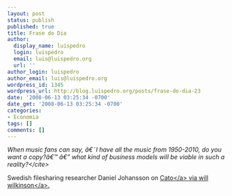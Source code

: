 ```yaml
---
layout: post
status: publish
published: true
title: Frase do Dia
author:
  display_name: luispedro
  login: luispedro
  email: luis@luispedro.org
  url: ''
author_login: luispedro
author_email: luis@luispedro.org
wordpress_id: 1345
wordpress_url: http://blog.luispedro.org/posts/frase-do-dia-23
date: '2008-06-13 03:25:34 -0700'
date_gmt: '2008-06-13 03:25:34 -0700'
categories:
- Economia
tags: []
comments: []
---
```

<p><cite>When music fans can say, &acirc;&euro;&tilde;I have all the music from 1950-2010, do you want a copy?&acirc;&euro;&trade; &acirc;&euro;&rdquo; what kind of business models will be viable in such a reality?<&#47;cite></p>
<p>Swedish filesharing researcher Daniel Johansson on <a href="http:&#47;&#47;www.cato-unbound.org&#47;2008&#47;06&#47;09&#47;rasmus-fleischer&#47;the-future-of-copyright&#47;">Cato<&#47;a> via <a href="http:&#47;&#47;www.willwilkinson.net&#47;flybottle&#47;2008&#47;06&#47;10&#47;the-world-in-your-pocket&#47;">will wilkinson<&#47;a>.</p>
